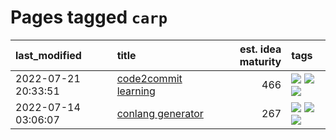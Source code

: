 # Pages tagged `carp`

|last_modified|title|est. idea maturity|tags
|:---|:---|---:|:---|
|2022-07-21 20:33:51|[code2commit learning](../code2commit-learning.md)|466|[![](https://img.shields.io/badge/tag-carp-b59164)](../tags/carp.md) [![](https://img.shields.io/badge/tag-experimental-aa21fc)](../tags/experimental.md) [![](https://img.shields.io/badge/tag-foundation-d548d8)](../tags/foundation.md)|
|2022-07-14 03:06:07|[conlang generator](../conlang_lm.md)|267|[![](https://img.shields.io/badge/tag-carp-b59164)](../tags/carp.md) [![](https://img.shields.io/badge/tag-dataset-48fb29)](../tags/dataset.md) [![](https://img.shields.io/badge/tag-experimental-aa21fc)](../tags/experimental.md)|